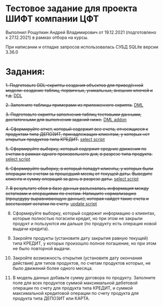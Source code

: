 # Тестовое задание для проекта ШИФТ компании ЦФТ
Выполнил Рощупкин Андрей Владимирович от 19.12.2021 (подготовлено к 27.12.2021) в рамках отбора на курсы.

При написании и отладке запросов использовалась СУБД SQLite версии 3.36.0
# Задания:

~~1.  Подготовьте DDL-скрипты создания объектов для приведённой модели: создание таблиц,
первичных, уникальных, внешних ключей и т.д.~~ <a href="https://github.com/andrros3030/shift_cft_test_task/blob/main/ddl.sql">DDL</a>

~~2.  Заполните таблицы примерами из приложенного скрипта.~~ <a href="https://github.com/andrros3030/shift_cft_test_task/blob/main/dml.sql">DML</a>

~~3.	Подготовьте скрипты заполнения таблиц тестовыми данными, достаточными для выполнения заданий ниже.~~ <a href="https://github.com/andrros3030/shift_cft_test_task/blob/main/dml2.sql">DML addon</a>

~~4.	Сформируйте отчет, который содержит все счета, относящиеся к продуктам типа ДЕПОЗИТ, принадлежащих клиентам, у которых нет открытых продуктов типа КРЕДИТ.~~ <a href="https://github.com/andrros3030/shift_cft_test_task/blob/main/task4.sql">select script</a>

~~5.	Сформируйте выборку, который содержит средние движения по счетам в рамках одного произвольного дня, в разрезе типа продукта.~~ <a href="https://github.com/andrros3030/shift_cft_test_task/blob/main/task5.sql">select script</a>

~~6.	Сформируйте выборку, в который попадут клиенты, у которых были операции по счетам за прошедший месяц от текущей даты. Выведите клиента и сумму операций за день в разрезе даты.~~ <a href="https://github.com/andrros3030/shift_cft_test_task/blob/main/task6.sql">select script</a>

~~7.	В результате сбоя в базе данных разъехалась информация между остатками и операциями по счетам. Напишите нормализацию (процедуру выравнивающую данные), которая найдет такие счета и восстановит остатки по счету.~~ <a href="https://github.com/andrros3030/shift_cft_test_task/blob/main/task7.sql">update script</a>

8.	Сформируйте выборку, который содержит информацию о клиентах, которые полностью погасили кредит, но при этом не закрыли продукт и пользуются им дальше (по продукту есть операция новой выдачи кредита).

9.	Закройте продукты (установите дату закрытия равную текущей) типа КРЕДИТ, у которых произошло полное погашение, но при этом не было повторной выдачи.

10.	Закройте возможность открытия (установите дату окончания действия) для типов продуктов, по счетам продуктов которых, не было движений более одного месяца.

11.	В модель данных добавьте сумму договора по продукту. Заполните поле для всех продуктов суммой максимальной дебетовой операции по счету для продукта типа КРЕДИТ, и суммой максимальной кредитовой операции по счету продукта для продукта типа ДЕПОЗИТ или КАРТА.
